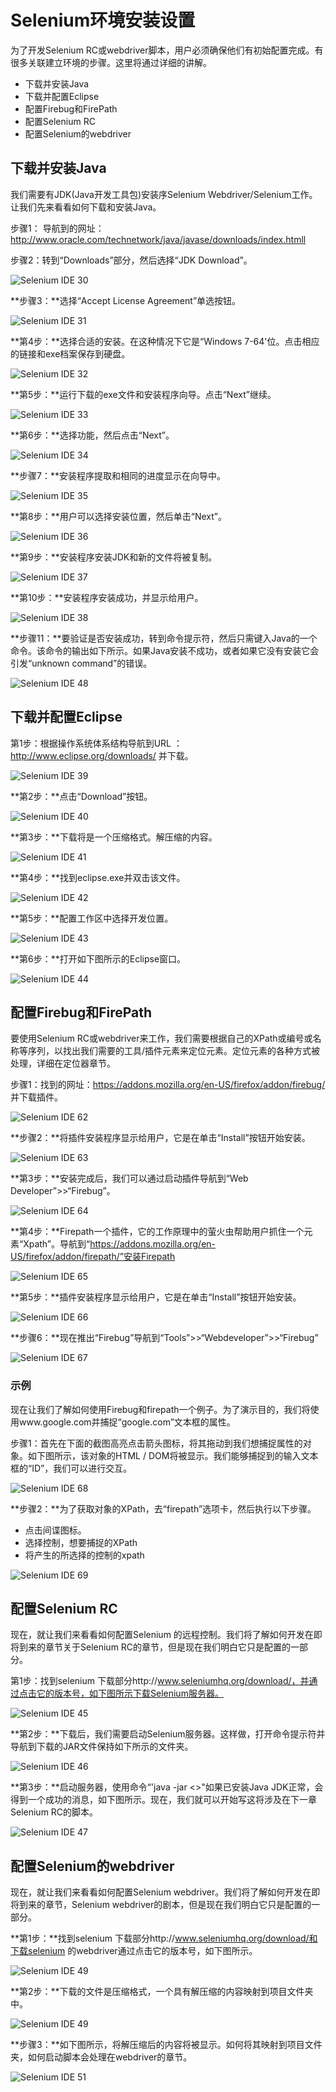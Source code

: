 # Selenium环境安装设置

为了开发Selenium RC或webdriver脚本，用户必须确保他们有初始配置完成。有很多关联建立环境的步骤。这里将通过详细的讲解。

- 下载并安装Java
- 下载并配置Eclipse
- 配置Firebug和FirePath
- 配置Selenium RC
- 配置Selenium的webdriver

## 下载并安装Java

我们需要有JDK(Java开发工具包)安装序Selenium Webdriver/Selenium工作。让我们先来看看如何下载和安装Java。

步骤1： 导航到的网址：http://www.oracle.com/technetwork/java/javase/downloads/index.htmll

步骤2：转到“Downloads”部分，然后选择“JDK Download”。

![Selenium IDE 30](http://www.yiibai.com/uploads/allimg/140925/2153312441-0.jpg)

**步骤3：**选择“Accept License Agreement”单选按钮。

![Selenium IDE 31](http://www.yiibai.com/uploads/allimg/140925/2153315638-1.jpg)

**第4步：**选择合适的安装。在这种情况下它是“Windows 7-64'位。点击相应的链接和exe档案保存到硬盘。

![Selenium IDE 32](http://www.yiibai.com/uploads/allimg/140925/2153315V6-2.jpg)

**第5步：**运行下载的exe文件和安装程序向导。点击“Next”继续。

![Selenium IDE 33](http://www.yiibai.com/uploads/allimg/140925/2153314531-3.jpg)

**第6步：**选择功能，然后点击“Next”。

![Selenium IDE 34](http://www.yiibai.com/uploads/allimg/140925/2153316304-4.jpg)

**步骤7：**安装程序提取和相同的进度显示在向导中。

![Selenium IDE 35](http://www.yiibai.com/uploads/allimg/140925/2153315957-5.jpg)

**第8步：**用户可以选择安装位置，然后单击“Next”。

![Selenium IDE 36](http://www.yiibai.com/uploads/allimg/140925/2153312349-6.jpg)

**第9步：**安装程序安装JDK和新的文件将被复制。

![Selenium IDE 37](http://www.yiibai.com/uploads/allimg/140925/21533113H-7.jpg)

**第10步：**安装程序安装成功，并显示给用户。

![Selenium IDE 38](http://www.yiibai.com/uploads/allimg/140925/215331GG-8.jpg)

**步骤11：**要验证是否安装成功，转到命令提示符，然后只需键入Java的一个命令。该命令的输出如下所示。如果Java安装不成功，或者如果它没有安装它会引发“unknown command”的错误。

![Selenium IDE 48](http://www.yiibai.com/uploads/allimg/140925/2153315M8-9.jpg)

## 下载并配置Eclipse

第1步：根据操作系统体系结构导航到URL ：http://www.eclipse.org/downloads/ 并下载。

![Selenium IDE 39](http://www.yiibai.com/uploads/allimg/140925/2153315a0-10.jpg)

**第2步：**点击“Download”按钮。

![Selenium IDE 40](http://www.yiibai.com/uploads/allimg/140925/21533111Z-11.jpg)

**第3步：**下载将是一个压缩格式。解压缩的内容。

![Selenium IDE 41](http://www.yiibai.com/uploads/allimg/140925/2153316020-12.jpg)

**第4步：**找到eclipse.exe并双击该文件。

![Selenium IDE 42](http://www.yiibai.com/uploads/allimg/140925/2153311931-13.jpg)

**第5步：**配置工作区中选择开发位置。

![Selenium IDE 43](http://www.yiibai.com/uploads/allimg/140925/2153316426-14.jpg)

**第6步：**打开如下图所示的Eclipse窗口。

![Selenium IDE 44](http://www.yiibai.com/uploads/allimg/140925/215331H08-15.jpg)

## 配置Firebug和FirePath

要使用Selenium RC或webdriver来工作，我们需要根据自己的XPath或编号或名称等序列，以找出我们需要的工具/插件元素来定位元素。定位元素的各种方式被处理，详细在定位器章节。

步骤1：找到的网址：https://addons.mozilla.org/en-US/firefox/addon/firebug/ 并下载插件。

![Selenium IDE 62](http://www.yiibai.com/uploads/allimg/140925/21533135F-16.jpg)

**步骤2：**将插件安装程序显示给用户，它是在单击“Install”按钮开始安装。

![Selenium IDE 63](http://www.yiibai.com/uploads/allimg/140925/21533115Y-17.jpg)

**第3步：**安装完成后，我们可以通过启动插件导航到“Web Developer”>>“Firebug”。

![Selenium IDE 64](http://www.yiibai.com/uploads/allimg/140925/215331I04-18.jpg)

**第4步：**Firepath一个插件，它的工作原理中的萤火虫帮助用户抓住一个元素“Xpath”。导航到“https://addons.mozilla.org/en-US/firefox/addon/firepath/”安装Firepath

![Selenium IDE 65](http://www.yiibai.com/uploads/allimg/140925/2153312456-19.jpg)

**第5步：**插件安装程序显示给用户，它是在单击“Install”按钮开始安装。

![Selenium IDE 66](http://www.yiibai.com/uploads/allimg/140925/215331L04-20.jpg)

**步骤6：**现在推出“Firebug”导航到“Tools”>>“Webdeveloper”>>“Firebug”

![Selenium IDE 67](http://www.yiibai.com/uploads/allimg/140925/2153314U7-21.jpg)

### 示例

现在让我们了解如何使用Firebug和firepath一个例子。为了演示目的，我们将使用www.google.com并捕捉“google.com”文本框的属性。

步骤1：首先在下面的截图高亮点击箭头图标，将其拖动到我们想捕捉属性的对象。如下图所示，该对象的HTML / DOM将被显示。我们能够捕捉到的输入文本框的“ID”，我们可以进行交互。

![Selenium IDE 68](http://www.yiibai.com/uploads/allimg/140925/2153313113-22.jpg)

**步骤2：**为了获取对象的XPath，去“firepath”选项卡，然后执行以下步骤。

- 点击间谍图标。
- 选择控制，想要捕捉的XPath
- 将产生的所选择的控制的xpath

![Selenium IDE 69](http://www.yiibai.com/uploads/allimg/140925/2153314402-23.jpg)

## 配置Selenium RC

现在，就让我们来看看如何配置Selenium 的远程控制。我们将了解如何开发在即将到来的章节关于Selenium RC的章节，但是现在我们明白它只是配置的一部分。

第1步：找到selenium 下载部分http://www.seleniumhq.org/download/，并通过点击它的版本号，如下图所示下载Selenium服务器。

![Selenium IDE 45](http://www.yiibai.com/uploads/allimg/140925/215331Lb-24.jpg)

**第2步：**下载后，我们需要启动Selenium服务器。这样做，打开命令提示符并导航到下载的JAR文件保持如下所示的文件夹。

![Selenium IDE 46](http://www.yiibai.com/uploads/allimg/140925/2153314121-25.jpg)

**第3步：**启动服务器，使用命令“'java -jar <<downloaded jar name >>"如果已安装Java JDK正常，会得到一个成功的消息，如下图所示。现在，我们就可以开始写这将涉及在下一章Selenium RC的脚本。

![Selenium IDE 47](http://www.yiibai.com/uploads/allimg/140925/2153315108-26.jpg)

## 配置Selenium的webdriver

现在，就让我们来看看如何配置Selenium webdriver。我们将了解如何开发在即将到来的章节，Selenium webdriver的剧本，但是现在我们明白它只是配置的一部分。

**第1步：**找到selenium 下载部分http://www.seleniumhq.org/download/和下载selenium 的webdriver通过点击它的版本号，如下图所示。

![Selenium IDE 49](http://www.yiibai.com/uploads/allimg/140925/215331N49-27.jpg)

**第2步：**下载的文件是压缩格式，一个具有解压缩的内容映射到项目文件夹中。

![Selenium IDE 49](http://www.yiibai.com/uploads/allimg/140925/2153313116-28.jpg)

**步骤3：**如下图所示，将解压缩后的内容将被显示。如何将其映射到项目文件夹，如何启动脚本会处理在webdriver的章节。

![Selenium IDE 51](http://www.yiibai.com/uploads/allimg/140925/2153312241-29.jpg)